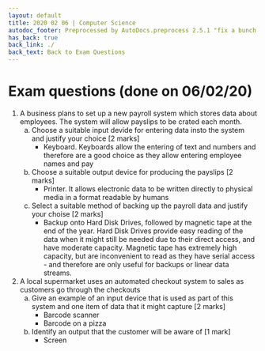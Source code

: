 ```yaml
---
layout: default
title: 2020 02 06 | Computer Science
autodoc_footer: Preprocessed by AutoDocs.preprocess 2.5.1 "fix a bunch of bugs" ⓒ Starwort, 2020
has_back: true
back_link: ./
back_text: Back to Exam Questions
---
```


<style type="text/css">
    ol ol {
        list-style-type: lower-alpha;
    }
    ol ol ol {
        list-style-type: lower-roman;
    }
</style>

# Exam questions (done on 06/02/20)

1. A business plans to set up a new payroll system which stores data about employees. The system will allow payslips to be crated each month.
    1. Choose a suitable input devide for entering data insto the system and justify your choice [2 marks]
        - Keyboard. Keyboards allow the entering of text and numbers and therefore are a good choice as they allow entering employee names and pay
    2. Choose a suitable output device for producing the payslips [2 marks]
        - Printer. It allows electronic data to be written directly to physical media in a format readable by humans
    3. Select a suitable method of backing up the payroll data and justify your choise [2 marks]
        - Backup onto Hard Disk Drives, followed by magnetic tape at the end of the year. Hard Disk Drives provide easy reading of the data when it might still be needed due to their direct access, and have moderate capacity. Magnetic tape has extremely high capacity, but are inconvenient to read as they have serial access - and therefore are only useful for backups or linear data streams.
2. A local supermarket uses an automated checkout system to sales as customers go through the checkouts
    1. Give an example of an input device that is used as part of this system and one item of data that it might capture [2 marks]
        - Barcode scanner
        - Barcode on a pizza
    2. Identify an output that the customer will be aware of [1 mark]
        - Screen
